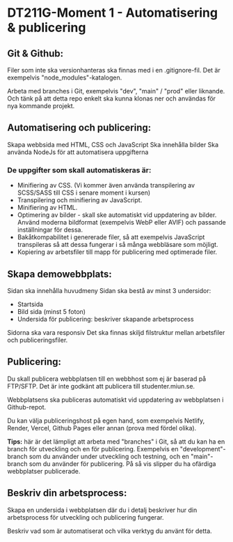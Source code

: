 # DT211G-Moment 1 - Automatisering & publicering 

## Git & Github:
Filer som inte ska versionhanteras ska finnas med i en .gitignore-fil. Det är exempelvis "node_modules"-katalogen.

Arbeta med branches i Git, exempelvis "dev", "main" / "prod" eller liknande. Och tänk på att detta repo enkelt ska kunna klonas ner och användas för nya kommande projekt.


## Automatisering och publicering:
Skapa webbsida med HTML, CSS och JavaScript
Ska innehålla bilder
Ska använda NodeJs för att automatisera uppgifterna

### De uppgifter som skall automatiskeras är:

- Minifiering av CSS. (Vi kommer även använda transpilering av SCSS/SASS till CSS i senare moment i kursen)  
- Transpilering och minifiering av JavaScript.  
- Minifiering av HTML.  
- Optimering av bilder - skall ske automatiskt vid uppdatering av bilder. Använd moderna bildformat (exempelvis WebP eller AVIF) och passande inställningar för dessa.  
- Bakåtkompabilitet i genererade filer, så att exempelvis JavaScript transpileras så att dessa fungerar i så många webbläsare som möjligt.  
- Kopiering av arbetsfiler till mapp för publicering med optimerade filer.  

## Skapa demowebbplats:
Sidan ska innehålla huvudmeny
Sidan ska bestå av minst 3 undersidor:
- Startsida
- Bild sida (minst 5 foton)
- Undersida för publicering: beskriver skapande arbetsprocess

Sidorna ska vara responsiv
Det ska finnas skiljd filstruktur mellan arbetsfiler och publiceringsfiler.

## Publicering:
Du skall publicera webbplatsen till en webbhost som ej är baserad på FTP/SFTP. Det är inte godkänt att publicera till studenter.miun.se.

Webbplatsens ska publiceras automatiskt vid uppdatering av webbplatsen i Github-repot.

Du kan välja publiceringshost på egen hand, som exempelvis Netlify, Render, Vercel, Github Pages eller annan (prova med fördel olika).


**Tips:** här är det lämpligt att arbeta med "branches" i Git, så att du kan ha en branch för utveckling och en för publicering. 
Exempelvis en "development"-branch som du använder under utveckling och testning, och en "main"-branch som du använder för publicering. 
På så vis slipper du ha ofärdiga webbplatser publicerade.


## Beskriv din arbetsprocess:
Skapa en undersida i webbplatsen där du i detalj beskriver hur din arbetsprocess för utveckling och publicering fungerar.

Beskriv vad som är automatiserat och vilka verktyg du använt för detta.

